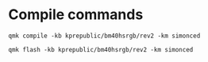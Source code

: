# Compile commands

```
qmk compile -kb kprepublic/bm40hsrgb/rev2 -km simonced

qmk flash -kb kprepublic/bm40hsrgb/rev2 -km simonced
```